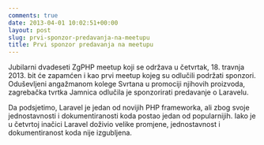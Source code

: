 ```yaml
---
comments: true
date: 2013-04-01 10:02:51+00:00
layout: post
slug: prvi-sponzor-predavanja-na-meetupu
title: Prvi sponzor predavanja na meetupu
---
```


Jubilarni dvadeseti ZgPHP meetup koji se održava u četvrtak, 18. travnja 2013. bit će zapamćen i kao prvi meetup kojeg su odlučili podržati sponzori. Oduševljeni angažmanom kolege Svrtana u promociji njihovih proizvoda, zagrebačka tvrtka Jamnica odlučila je sponzorirati predavanje o Laravelu.

Da podsjetimo, Laravel je jedan od novijih PHP frameworka, ali zbog svoje jednostavnosti i dokumentiranosti koda postao jedan od popularnijih. Iako je u četvrtoj inačici Laravel doživio velike promjene, jednostavnost i dokumentiranost koda nije izgubljena.
